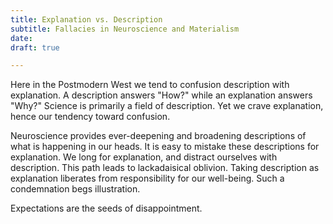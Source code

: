```yaml
---
title: Explanation vs. Description
subtitle: Fallacies in Neuroscience and Materialism
date: 
draft: true

---
```

Here in the Postmodern West we tend to confusion description with explanation. A description answers "How?" while an explanation answers "Why?" Science is primarily a field of description. Yet we crave explanation, hence our tendency toward confusion.

Neuroscience provides ever-deepening and broadening descriptions of what is happening in our heads. It is easy to mistake these descriptions for explanation. We long for explanation, and distract ourselves with description. This path leads to lackadaisical oblivion. Taking description as explanation liberates from responsibility for our well-being. Such a condemnation begs illustration.

Expectations are the seeds of disappointment.